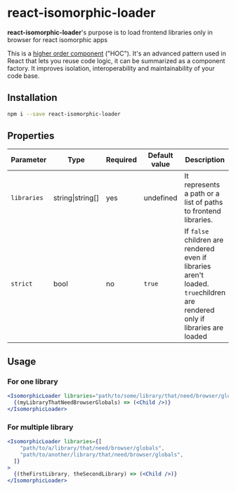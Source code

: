 # react-isomorphic-loader

**react-isomorphic-loader**'s purpose is to load frontend libraries only in browser for react isomorphic apps

This is a [higher order component](https://facebook.github.io/react/docs/higher-order-components.html) ("HOC"). It's an advanced pattern used in React that lets you reuse code logic, it can be summarized as a component factory. It improves isolation, interoperability and maintainability of your code base. 

## Installation

```bash
npm i --save react-isomorphic-loader
```

## Properties

Parameter | Type | Required | Default value | Description
----------|------|----------|---------------|-------------
`libraries` | string&#124;string[] | yes | undefined | It represents a path or a list of paths to frontend libraries.  
`strict` | bool | no | `true` | If `false` children are rendered even if libraries aren't loaded. `true`children are rendered only if libraries are loaded

## Usage

### For one library

```jsx
<IsomorphicLoader libraries="path/to/some/library/that/need/browser/globals">
  {(myLibraryThatNeedBrowserGlobals) => (<Child />)}
</IsomorphicLoader>
```

### For multiple library

```jsx
<IsomorphicLoader libraries={[
    "path/to/a/library/that/need/browser/globals",
    "path/to/another/library/that/need/browser/globals",
  ]}
>
  {(theFirstLibrary, theSecondLibrary) => (<Child />)}
</IsomorphicLoader>
```
